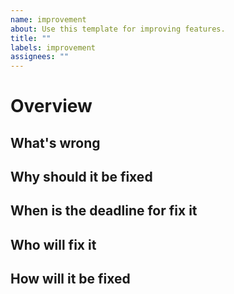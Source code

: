 ```yaml
---
name: improvement
about: Use this template for improving features.
title: ""
labels: improvement
assignees: ""
---
```


# Overview

## What's wrong

## Why should it be fixed

## When is the deadline for fix it

## Who will fix it

## How will it be fixed
